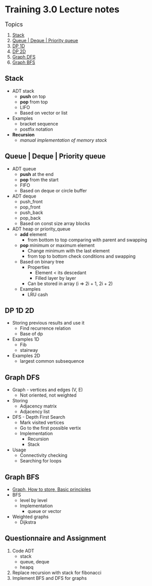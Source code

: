 # Training 3.0 Lecture notes

<font size=4>Topics</font>
1. [Stack](#stack)
2. [Queue | Deque | Priority queue](#queue--deque--priority-queue)
3. [DP 1D](#dp-1d-2d)
4. [DP 2D](#dp-1d-2d)
5. [Graph DFS](#graph-dfs)
6. [Graph BFS](#graph-bfs)


## Stack
- ADT stack
    - **push** on top
    - **pop** from top
    - LIFO
    - Based on vector or list
- Examples
    - bracket sequence
    - postfix notation
- **Recursion**
    - *manual implementation of memory stack*


## Queue | Deque | Priority queue
- ADT queue
    - **push** at the end
    - **pop** from the start
    - FIFO
    - Based on deque or circle buffer
- ADT deque
    - push_front
    - pop_front
    - push_back
    - pop_back
    - Based on const size array blocks
- ADT heap or priority_queue
    - **add** element
        - from bottom to top comparing with parent and swapping
    - **pop** minimum or maximum element
        - Change minimum with the last element
        - from top to bottom check conditions and swapping
    - Based on binary tree
        - Properties
            - Element < its descedant
            - Filled layer by layer
        - Can be stored in array (i => 2i + 1, 2i + 2)
    - Examples
        - LRU cash


## DP 1D 2D
- Storing previous results and use it
    - Find recurrence relation
    - Base of dp
- Examples 1D
    - Fib
    - stairway
- Examples 2D
    - largest common subsequence


## Graph DFS
- Graph - vertices and edges (V, E)
    - Not oriented, not weighted
- Storing
    - Adjacency matrix
    - Adjacency list
- DFS - Depth First Search
    - Mark visited vertices
    - Go to the first possible vertix
    - Implementation
        - Recursion
        - Stack
- Usage
    - Connectivity checking
    - Searching for loops


## Graph BFS
- [Graph, How to store, Basic principles](#graph-bfs)
- BFS
    - level by level
    - Implementation
        - queue or vector
- Weighted graphs
    - Dijkstra


## Questionnaire and Assignment
1. Code ADT
    - stack
    - queue, deque
    - heapq
2. Replace recursion with stack for fibonacci
3. Implement BFS and DFS for graphs
 